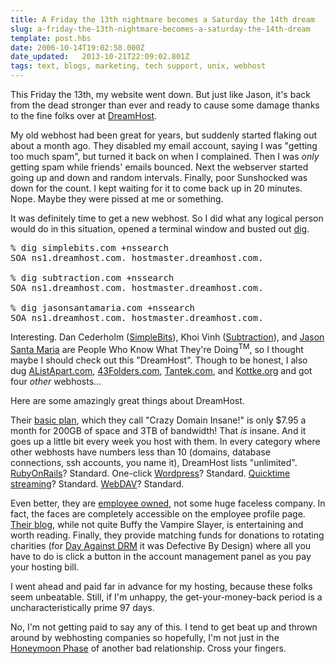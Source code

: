 ```yaml
---
title: A Friday the 13th nightmare becomes a Saturday the 14th dream
slug: a-friday-the-13th-nightmare-becomes-a-saturday-the-14th-dream
template: post.hbs
date: 2006-10-14T19:02:58.000Z
date_updated:   2013-10-21T22:09:02.801Z
tags: text, blogs, marketing, tech support, unix, webhost
---
```


This Friday the 13th, my website went down. But just like Jason, it's back from the dead stronger than ever and ready to cause some damage thanks to the fine folks over at <a href="http://dreamhost.com" title="DreamHost">DreamHost</a>.<!--more-->

My old webhost had been great for years, but suddenly started flaking out about a month ago. They disabled my email account, saying I was "getting too much spam", but turned it back on when I complained. Then I was <em>only</em> getting spam while friends' emails bounced. Next the webserver started going up and down and random intervals. Finally, poor Sunshocked was down for the count. I kept waiting for it to come back up in 20 minutes. Nope. Maybe they were pissed at me or something.

It was definitely time to get a new webhost. So I did what any logical person would do in this situation, opened a terminal window and busted out <a href="http://www.hmug.org/man/1/dig.php" title="man dig">dig</a>.

<pre>
% dig simplebits.com +nssearch
SOA ns1.dreamhost.com. hostmaster.dreamhost.com.

% dig subtraction.com +nssearch
SOA ns1.dreamhost.com. hostmaster.dreamhost.com.

% dig jasonsantamaria.com +nssearch
SOA ns1.dreamhost.com. hostmaster.dreamhost.com.
</pre>

Interesting. Dan Cederholm (<a href="http://simplebits.com/" title="SimpleBits">SimpleBits</a>), Khoi Vinh (<a href="http://subtraction.com/" title="Subtraction.com">Subtraction</a>), and <a href="http://jasonsantamaria.com" title="JasonSantaMaria.com">Jason Santa Maria</a> are People Who Know What They're Doing<sup>TM</sup>, so I thought maybe I should check out this "DreamHost". Though to be honest, I also dug <a href="http://alistapart.com/" title="AListApart.com">AListApart.com</a>, <a href="http://43folders.com/" title="43Folders.com">43Folders.com</a>, <a href="http://tantek.com/" title="Tantek.com">Tantek.com</a>, and <a href="http://kottke.org/" title="Kottke.org">Kottke.org</a> and got four <em>other</em> webhosts...

Here are some amazingly great things about DreamHost.

Their <a href="http://www.dreamhost.com/hosting.html" title="DreamHost plans">basic plan</a>, which they call "Crazy Domain Insane!" is only $7.95 a month for 200GB of space and 3TB of bandwidth! That <em>is</em> insane. And it goes up a little bit every week you host with them. In every category where other webhosts have numbers less than 10 (domains, database connections, ssh accounts, you name it), DreamHost lists "unlimited". <a href="http://www.rubyonrails.org/" title="RubyOnRails.org">RubyOnRails</a>? Standard. One-click <a href="http://wordpress.org/" title="Wordpress.org">Wordpress</a>? Standard. <a href="http://www.apple.com/quicktime/streamingserver/" title="QTSS on Apple">Quicktime streaming</a>? Standard. <a href="http://en.wikipedia.org/wiki/Webdav" title="WebDAV on Wikipedia">WebDAV</a>? Standard.

Even better, they are <a href="http://www.dreamhost.com/aboutus.html" title="DreamHost's About Us page">employee owned</a>, not some huge faceless company. In fact, the faces are completely accessible on the employee profile page. <a href="http://blog.dreamhost.com/" title="The DreamHost blog">Their blog</a>, while not quite Buffy the Vampire Slayer, is entertaining and worth reading. Finally, they provide matching funds for donations to rotating charities (for <a href="http://defectivebydesign.org/en/blog/ten_things_for_oct3" title="'Ten things you can do today' on DefectiveByDesign">Day Against <acronym title="Digital Rights Management">DRM</acronym></a> it was Defective By Design) where all you have to do is click a button in the account management panel as you pay your hosting bill.

I went ahead and paid far in advance for my hosting, because these folks seem unbeatable. Still, if I'm unhappy, the get-your-money-back period is a uncharacteristically prime 97 days.

No, I'm not getting paid to say any of this. I tend to get beat up and thrown around by webhosting companies so hopefully, I'm not just in the <a href="http://incestabuse.about.com/od/domesticabuse/a/dvcycle.htm" title="Cycle of Domestic Violence">Honeymoon Phase</a> of another bad relationship. Cross your fingers.
